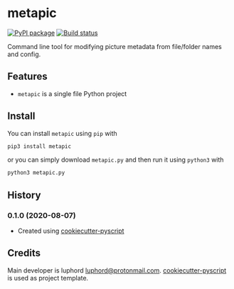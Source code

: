 # metapic

[![PyPI package](https://img.shields.io/pypi/v/metapic)](https://pypi.python.org/pypi/metapic)
[![Build status](https://img.shields.io/travis/luphord/metapic)](https://travis-ci.org/luphord/metapic)

Command line tool for modifying picture metadata from file/folder names and config.

## Features
* `metapic` is a single file Python project

## Install

You can install `metapic` using `pip` with

```bash
pip3 install metapic
```

or you can simply download `metapic.py` and then run it using `python3` with

```bash
python3 metapic.py
```

## History

### 0.1.0 (2020-08-07)
* Created using [cookiecutter-pyscript](https://github.com/luphord/cookiecutter-pyscript)

## Credits

Main developer is luphord <luphord@protonmail.com>. [cookiecutter-pyscript](https://github.com/luphord/cookiecutter-pyscript) is used as project template.
